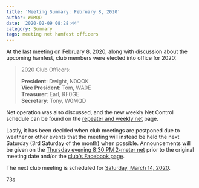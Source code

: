 ```yaml
---
title: 'Meeting Summary: February 8, 2020'
author: W0MQD
date: '2020-02-09 08:28:44'
category: Summary
tags: meeting net hamfest officers
---
```


At the last meeting on February 8, 2020, along with discussion about the upcoming hamfest, club members were elected into office for 2020:

> 2020 Club Officers:
> 
> **President**: Dwight, N0QOK<br/>
> **Vice President**: Tom, WA0E<br/>
> **Treasurer**: Earl, KF0GE<br/>
> **Secretary**: Tony, W0MQD

Net operation was also discussed, and the new weekly Net Control schedule can be found on the [repeater and weekly net](/about/repeaternet#net-control) page.

Lastly, it has been decided when club meetings are postponed due to weather or other events that the meeting will instead be held the next Saturday (3rd Saturday of the month) when possible. Announcements will be given on the [Thursday evening 8:30 PM 2-meter net](/about/repeaternet#net-schedule) prior to the original meeting date and/or the [club's Facebook page](https://www.facebook.com/BoonvilleAmateurRadioClub).

The next club meeting is scheduled for [Saturday, March 14, 2020](/about/meetings#meetings).

73s

